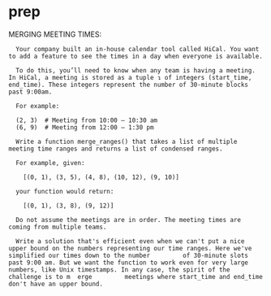 # prep
MERGING MEETING TIMES:

      Your company built an in-house calendar tool called HiCal. You want to add a feature to see the times in a day when everyone is available.

      To do this, you’ll need to know when any team is having a meeting. In HiCal, a meeting is stored as a tuple ↴ of integers (start_time, end_time). These integers represent the number of 30-minute blocks past 9:00am.

      For example:

      (2, 3)  # Meeting from 10:00 – 10:30 am
      (6, 9)  # Meeting from 12:00 – 1:30 pm

      Write a function merge_ranges() that takes a list of multiple meeting time ranges and returns a list of condensed ranges.

      For example, given:

        [(0, 1), (3, 5), (4, 8), (10, 12), (9, 10)]

      your function would return:

        [(0, 1), (3, 8), (9, 12)]

      Do not assume the meetings are in order. The meeting times are coming from multiple teams.

      Write a solution that's efficient even when we can't put a nice upper bound on the numbers representing our time ranges. Here we've simplified our times down to the number         of 30-minute slots past 9:00 am. But we want the function to work even for very large numbers, like Unix timestamps. In any case, the spirit of the challenge is to m  erge         meetings where start_time and end_time don't have an upper bound. 
